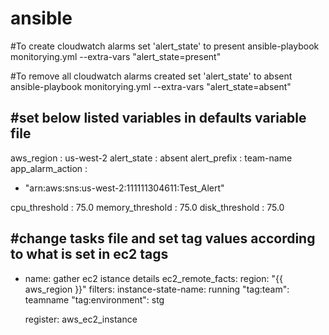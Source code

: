 # ansible

#To create cloudwatch alarms set 'alert_state' to present
ansible-playbook monitorying.yml --extra-vars "alert_state=present"

#To remove all cloudwatch alarms created set 'alert_state' to absent
ansible-playbook monitorying.yml --extra-vars "alert_state=absent"

#set below listed variables in defaults variable file
---
aws_region : us-west-2
alert_state : absent
alert_prefix : team-name
app_alarm_action :
  - "arn:aws:sns:us-west-2:111111304611:Test_Alert"

cpu_threshold : 75.0
memory_threshold : 75.0
disk_threshold : 75.0

#change tasks file and set tag values according to what is set in ec2 tags
---
- name: gather ec2 istance details
  ec2_remote_facts:
    region: "{{ aws_region }}"
    filters:
      instance-state-name: running
      "tag:team": teamname
      "tag:environment": stg

  register: aws_ec2_instance




